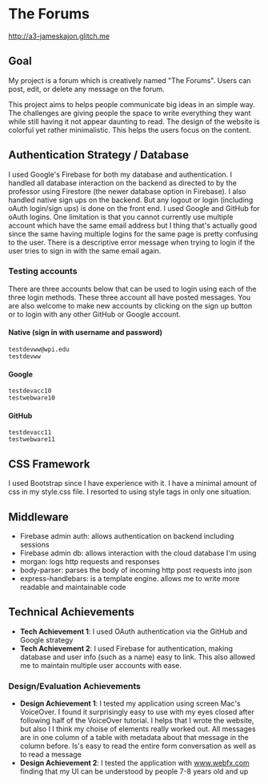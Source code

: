 # The Forums

http://a3-jameskajon.glitch.me

## Goal
My project is a forum which is creatively named "The Forums". Users can post, edit, or delete any message on the forum.

This project aims to helps people communicate big ideas in an simple way. The challenges are giving people the space to write everything they want while still having it not appear daunting to read. The design of the website is colorful yet rather minimalistic. This helps the users focus on the content.

## Authentication Strategy / Database
I used Google's Firebase for both my database and authentication. I handled all database interaction on the backend as directed to by the professor using Firestore (the newer database option in Firebase). I also handled native sign ups on the backend. But any logout or login (including oAuth login/sign ups) is done on the front end. I used Google and GitHub for oAuth logins. One limitation is that you cannot currently use multiple account which have the same email address but I thing that's actually good since the same having multiple logins for the same page is pretty confusing to the user. There is a descriptive error message when trying to login if the user tries to sign in with the same email again.

### Testing accounts
There are three accounts below that can be used to login using each of the three login methods. These three account all have posted messages. You are also welcome to make new accounts by clicking on the sign up button or to login with any other GitHub or Google account.

#### Native (sign in with username and password)
    testdevww@wpi.edu
    testdevww
    
#### Google
    testdevacc10
    testwebware10

#### GitHub
    testdevacc11
    testwebware11

## CSS Framework
I used Bootstrap since I have experience with it. I have a minimal amount of css in my style.css file. I resorted to using style tags in only one situation.

## Middleware
- Firebase admin auth: allows authentication on backend including sessions
- Firebase admin db: allows interaction with the cloud database I'm using
- morgan: logs http requests and responses
- body-parser: parses the body of incoming http post requests into json
- express-handlebars: is a template engine. allows me to write more readable and maintainable code


## Technical Achievements
- **Tech Achievement 1**: I used OAuth authentication via the GitHub and Google strategy
- **Tech Achievement 2**: I used Firebase for authentication, making database and user info (such as a name) easy to link. This also allowed me to maintain multiple user accounts with ease.

### Design/Evaluation Achievements
- **Design Achievement 1**: I tested my application using screen Mac's VoiceOver. I found it surprisingly easy to use with my eyes closed after following half of the VoiceOver tutorial. I helps that I wrote the website, but also I I think my choise of elements really worked out. All messages are in one column of a table with metadata about that message in the column before. Is's easy to read the entire form conversation as well as to read a message 
- **Design Achievement 2**: I tested the application with www.webfx.com finding that my UI can be understood by people 7-8 years old and up
